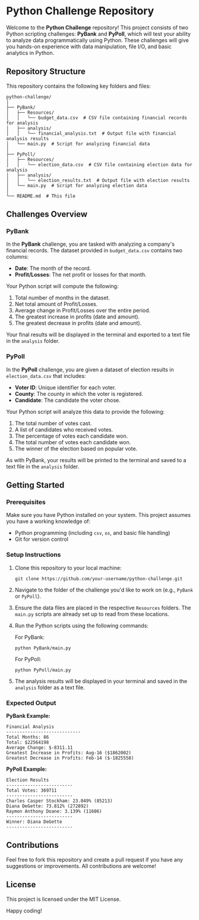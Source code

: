 # Python Challenge Repository

Welcome to the **Python Challenge** repository! This project consists of two Python scripting challenges: **PyBank** and **PyPoll**, which will test your ability to analyze data programmatically using Python. These challenges will give you hands-on experience with data manipulation, file I/O, and basic analytics in Python.

## Repository Structure

This repository contains the following key folders and files:

```
python-challenge/
│
├── PyBank/
│   ├── Resources/
│   │   └── budget_data.csv  # CSV file containing financial records for analysis
│   ├── analysis/
│   │   └── financial_analysis.txt  # Output file with financial analysis results
│   └── main.py  # Script for analyzing financial data
│
├── PyPoll/
│   ├── Resources/
│   │   └── election_data.csv  # CSV file containing election data for analysis
│   ├── analysis/
│   │   └── election_results.txt  # Output file with election results
│   └── main.py  # Script for analyzing election data
│
└── README.md  # This file
```

## Challenges Overview

### PyBank
In the **PyBank** challenge, you are tasked with analyzing a company's financial records. The dataset provided in `budget_data.csv` contains two columns:
- **Date**: The month of the record.
- **Profit/Losses**: The net profit or losses for that month.

Your Python script will compute the following:
1. Total number of months in the dataset.
2. Net total amount of Profit/Losses.
3. Average change in Profit/Losses over the entire period.
4. The greatest increase in profits (date and amount).
5. The greatest decrease in profits (date and amount).

Your final results will be displayed in the terminal and exported to a text file in the `analysis` folder.

### PyPoll
In the **PyPoll** challenge, you are given a dataset of election results in `election_data.csv` that includes:
- **Voter ID**: Unique identifier for each voter.
- **County**: The county in which the voter is registered.
- **Candidate**: The candidate the voter chose.

Your Python script will analyze this data to provide the following:
1. The total number of votes cast.
2. A list of candidates who received votes.
3. The percentage of votes each candidate won.
4. The total number of votes each candidate won.
5. The winner of the election based on popular vote.

As with PyBank, your results will be printed to the terminal and saved to a text file in the `analysis` folder.

## Getting Started

### Prerequisites
Make sure you have Python installed on your system. This project assumes you have a working knowledge of:
- Python programming (including `csv`, `os`, and basic file handling)
- Git for version control

### Setup Instructions

1. Clone this repository to your local machine:

   ```
   git clone https://github.com/your-username/python-challenge.git
   ```

2. Navigate to the folder of the challenge you'd like to work on (e.g., `PyBank` or `PyPoll`).

3. Ensure the data files are placed in the respective `Resources` folders. The `main.py` scripts are already set up to read from these locations.

4. Run the Python scripts using the following commands:

   For PyBank:
   ```
   python PyBank/main.py
   ```

   For PyPoll:
   ```
   python PyPoll/main.py
   ```

5. The analysis results will be displayed in your terminal and saved in the `analysis` folder as a text file.

### Expected Output

**PyBank Example:**

```
Financial Analysis
----------------------------
Total Months: 86
Total: $22564198
Average Change: $-8311.11
Greatest Increase in Profits: Aug-16 ($1862002)
Greatest Decrease in Profits: Feb-14 ($-1825558)
```

**PyPoll Example:**

```
Election Results
-------------------------
Total Votes: 369711
-------------------------
Charles Casper Stockham: 23.049% (85213)
Diana DeGette: 73.812% (272892)
Raymon Anthony Doane: 3.139% (11606)
-------------------------
Winner: Diana DeGette
-------------------------
```

## Contributions
Feel free to fork this repository and create a pull request if you have any suggestions or improvements. All contributions are welcome!

## License
This project is licensed under the MIT License.

Happy coding!
